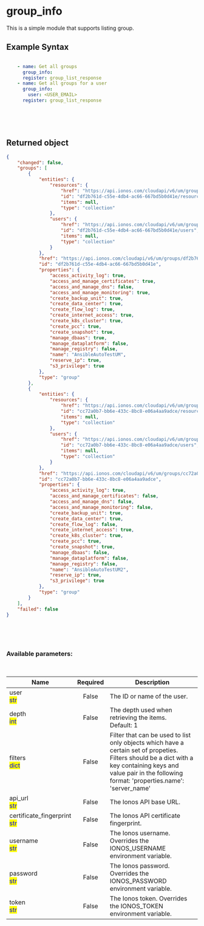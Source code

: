 # group_info

This is a simple module that supports listing group.

## Example Syntax


```yaml

    - name: Get all groups
      group_info:
      register: group_list_response
    - name: Get all groups for a user
      group_info:
        user: <USER_EMAIL>
      register: group_list_response

```

&nbsp;

&nbsp;
## Returned object
```json
{
    "changed": false,
    "groups": [
        {
            "entities": {
                "resources": {
                    "href": "https://api.ionos.com/cloudapi/v6/um/groups/df2b761d-c55e-4db4-ac66-667bd5b0d41e/resources",
                    "id": "df2b761d-c55e-4db4-ac66-667bd5b0d41e/resources",
                    "items": null,
                    "type": "collection"
                },
                "users": {
                    "href": "https://api.ionos.com/cloudapi/v6/um/groups/df2b761d-c55e-4db4-ac66-667bd5b0d41e/users",
                    "id": "df2b761d-c55e-4db4-ac66-667bd5b0d41e/users",
                    "items": null,
                    "type": "collection"
                }
            },
            "href": "https://api.ionos.com/cloudapi/v6/um/groups/df2b761d-c55e-4db4-ac66-667bd5b0d41e",
            "id": "df2b761d-c55e-4db4-ac66-667bd5b0d41e",
            "properties": {
                "access_activity_log": true,
                "access_and_manage_certificates": true,
                "access_and_manage_dns": false,
                "access_and_manage_monitoring": true,
                "create_backup_unit": true,
                "create_data_center": true,
                "create_flow_log": true,
                "create_internet_access": true,
                "create_k8s_cluster": true,
                "create_pcc": true,
                "create_snapshot": true,
                "manage_dbaas": true,
                "manage_dataplatform": false,
                "manage_registry": false,
                "name": "AnsibleAutoTestUM",
                "reserve_ip": true,
                "s3_privilege": true
            },
            "type": "group"
        },
        {
            "entities": {
                "resources": {
                    "href": "https://api.ionos.com/cloudapi/v6/um/groups/cc72a0b7-bb6e-433c-8bc8-e06a4aa9adce/resources",
                    "id": "cc72a0b7-bb6e-433c-8bc8-e06a4aa9adce/resources",
                    "items": null,
                    "type": "collection"
                },
                "users": {
                    "href": "https://api.ionos.com/cloudapi/v6/um/groups/cc72a0b7-bb6e-433c-8bc8-e06a4aa9adce/users",
                    "id": "cc72a0b7-bb6e-433c-8bc8-e06a4aa9adce/users",
                    "items": null,
                    "type": "collection"
                }
            },
            "href": "https://api.ionos.com/cloudapi/v6/um/groups/cc72a0b7-bb6e-433c-8bc8-e06a4aa9adce",
            "id": "cc72a0b7-bb6e-433c-8bc8-e06a4aa9adce",
            "properties": {
                "access_activity_log": true,
                "access_and_manage_certificates": false,
                "access_and_manage_dns": false,
                "access_and_manage_monitoring": false,
                "create_backup_unit": true,
                "create_data_center": true,
                "create_flow_log": false,
                "create_internet_access": true,
                "create_k8s_cluster": true,
                "create_pcc": true,
                "create_snapshot": true,
                "manage_dbaas": false,
                "manage_dataplatform": false,
                "manage_registry": false,
                "name": "AnsibleAutoTestUM2",
                "reserve_ip": true,
                "s3_privilege": true
            },
            "type": "group"
        }
    ],
    "failed": false
}

```

&nbsp;

&nbsp;
### Available parameters:
&nbsp;

<table data-full-width="true">
  <thead>
    <tr>
      <th width="22.8vw">Name</th>
      <th width="10.8vw" align="center">Required</th>
      <th>Description</th>
    </tr>
  </thead>
  <tbody>
  <tr>
  <td>user<br/><mark style="color:blue;">str</mark></td>
  <td align="center">False</td>
  <td>The ID or name of the user.</td>
  </tr>
  <tr>
  <td>depth<br/><mark style="color:blue;">int</mark></td>
  <td align="center">False</td>
  <td>The depth used when retrieving the items.<br />Default: 1</td>
  </tr>
  <tr>
  <td>filters<br/><mark style="color:blue;">dict</mark></td>
  <td align="center">False</td>
  <td>Filter that can be used to list only objects which have a certain set of propeties. Filters should be a dict with a key containing keys and value pair in the following format: 'properties.name': 'server_name'</td>
  </tr>
  <tr>
  <td>api_url<br/><mark style="color:blue;">str</mark></td>
  <td align="center">False</td>
  <td>The Ionos API base URL.</td>
  </tr>
  <tr>
  <td>certificate_fingerprint<br/><mark style="color:blue;">str</mark></td>
  <td align="center">False</td>
  <td>The Ionos API certificate fingerprint.</td>
  </tr>
  <tr>
  <td>username<br/><mark style="color:blue;">str</mark></td>
  <td align="center">False</td>
  <td>The Ionos username. Overrides the IONOS_USERNAME environment variable.</td>
  </tr>
  <tr>
  <td>password<br/><mark style="color:blue;">str</mark></td>
  <td align="center">False</td>
  <td>The Ionos password. Overrides the IONOS_PASSWORD environment variable.</td>
  </tr>
  <tr>
  <td>token<br/><mark style="color:blue;">str</mark></td>
  <td align="center">False</td>
  <td>The Ionos token. Overrides the IONOS_TOKEN environment variable.</td>
  </tr>
  </tbody>
</table>
